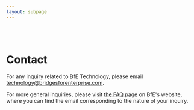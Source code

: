 ```yaml
---
layout: subpage
---
```


<div markdown="1" class="force-dark-link" id="contact" style="height: calc(100vh - 280px);">

<br>
<br>

# Contact

For any inquiry related to BfE Technology, please email <a href="mailto:technology@bridgesforenterprise.com" target="_noblank">technology@bridgesforenterprise.com</a>. 

For more general inquiries, please visit <a href="https://www.bridgesforenterprise.com/faq/">the FAQ page</a> on BfE's website, where you can find the email corresponding to the nature of your inquiry.

<br>
<br>

</div>



